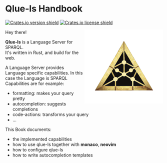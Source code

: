 # Qlue-ls Handbook

[![Crates.io version shield](https://img.shields.io/crates/v/qlue-ls.svg)](https://crates.io/crates/qlue-ls)
[![Crates.io license shield](https://img.shields.io/crates/l/qlue-ls.svg)](https://crates.io/crates/qlue-ls)

<img src="https://raw.githubusercontent.com/IoannisNezis/Qlue-ls//master/editor/static/favicon.png?sanitize=true" alt="Logos logo" width="250" align="right">

Hey there!

**Qlue-ls** is a Language Server for SPARQL.  
It's written in Rust, and build for the web.

A Language Server provides Language specific capabilities. In this case the Language is SPARQL  
Capabilities are for example:

- formatting: makes your query pretty 
- autocompletion: suggests completions
- code-actions: transforms your query
- ...

This Book documents:

- the implemented capabilities
- how to use qlue-ls together with **monaco**, **neovim**
- how to configure qlue-ls
- how to write autocompletion templates

